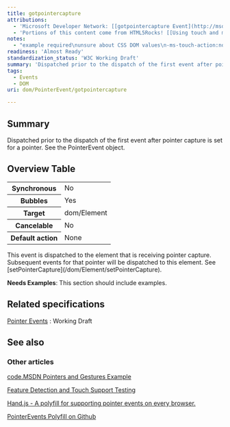 ```yaml
---
title: gotpointercapture
attributions:
  - 'Microsoft Developer Network: [[gotpointercapture Event](http://msdn.microsoft.com/en-us/library/ie/hh771904(v=vs.85).aspx) Article]'
  - 'Portions of this content come from HTML5Rocks! [[Using touch and mouse](http://www.html5rocks.com/en/mobile/touchandmouse/) article]'
notes:
  - "example required\nunsure about CSS DOM values\n-ms-touch-action:none;\n\ntouch-action:none;"
readiness: 'Almost Ready'
standardization_status: 'W3C Working Draft'
summary: 'Dispatched prior to the dispatch of the first event after pointer capture is set for a pointer. See the PointerEvent object.'
tags:
  - Events
  - DOM
uri: dom/PointerEvent/gotpointercapture

---
```

## Summary

Dispatched prior to the dispatch of the first event after pointer capture is set for a pointer. See the PointerEvent object.

## Overview Table

<table class="wikitable">
<tr>
<th>
Synchronous

</th>
<td>
No

</td>
</tr>
<tr>
<th>
Bubbles

</th>
<td>
Yes

</td>
</tr>
<tr>
<th>
Target

</th>
<td>
dom/Element

</td>
</tr>
<tr>
<th>
Cancelable

</th>
<td>
No

</td>
</tr>
<tr>
<th>
Default action

</th>
<td>
None

</td>
</tr>
</table>
This event is dispatched to the element that is receiving pointer capture. Subsequent events for that pointer will be dispatched to this element. See [setPointerCapture](/dom/Element/setPointerCapture).

**Needs Examples**: This section should include examples.

## Related specifications

[Pointer Events](http://www.w3.org/TR/pointerevents)
:   Working Draft

## See also

### Other articles

[code.MSDN Pointers and Gestures Example](http://code.msdn.microsoft.com/ie/Pointers-and-Gestures-ae95918f)

[Feature Detection and Touch Support Testing](http://msdn.microsoft.com/en-us/library/ie/dn433244(v=vs.85).aspx#feature_detection_and_touch_support_testing)

[Hand.js - A polyfill for supporting pointer events on every browser.](http://blogs.msdn.com/b/eternalcoding/archive/2013/01/16/hand-js-a-polyfill-for-supporting-pointer-events-on-every-browser.aspx)

[PointerEvents Polyfill on Github](https://github.com/toolkitchen/PointerEvents)
